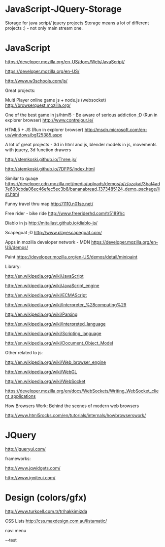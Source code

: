 JavaScript-JQuery-Storage
=========================

Storage for java script/ jquery projects 
Storage means a lot of different projects :) - not only main stream one.



JavaScript
=========================
https://developer.mozilla.org/en-US/docs/Web/JavaScript/

https://developer.mozilla.org/en-US/

http://www.w3schools.com/js/

Great projects:

Multi Player online game js + node.js (websocket)
http://browserquest.mozilla.org/

One of the best game in js/html5 - Be aware of serious addiction ;D  (Run in explorer browser)
http://www.contrejour.ie/

HTML5 + JS (Run in explorer browser)
http://msdn.microsoft.com/en-us/windows/bg125385.aspx

A lot of great projects - 3d in html and js, blender models in js, movements with jquery, 3d function drawers

http://stemkoski.github.io/Three.js/

http://stemkoski.github.io/7DFPS/index.html

Similar to quaqe 
https://developer.cdn.mozilla.net/media/uploads/demos/a/z/azakai/3baf4ad7e600cbda06ec46efec5ec3b8/bananabread_1373485124_demo_package/list.html

Funny travel thru map
http://1110.n01se.net/

Free rider - bike ride
http://www.freeriderhd.com/t/51891/c

Diablo in js
http://mitallast.github.io/diablo-js/

Scapegoat ;D
http://www.playescapegoat.com/

Apps in mozilla developer network - MDN
https://developer.mozilla.org/en-US/demos/

Paint
https://developer.mozilla.org/en-US/demos/detail/minipaint



Library:

http://en.wikipedia.org/wiki/JavaScript

http://en.wikipedia.org/wiki/JavaScript_engine

http://en.wikipedia.org/wiki/ECMAScript

http://en.wikipedia.org/wiki/Interpreter_%28computing%29

http://en.wikipedia.org/wiki/Parsing

http://en.wikipedia.org/wiki/Interpreted_language

http://en.wikipedia.org/wiki/Scripting_language

http://en.wikipedia.org/wiki/Document_Object_Model

Other related to js:

http://en.wikipedia.org/wiki/Web_browser_engine

http://en.wikipedia.org/wiki/WebGL

http://en.wikipedia.org/wiki/WebSocket

https://developer.mozilla.org/en/docs/WebSockets/Writing_WebSocket_client_applications


How Browsers Work: Behind the scenes of modern web browsers

http://www.html5rocks.com/en/tutorials/internals/howbrowserswork/


JQuery
=========================

http://jqueryui.com/

frameworks:

http://www.jqwidgets.com/

http://www.igniteui.com/




Design (colors/gfx)
=========================
http://www.turkcell.com.tr/tr/hakkimizda


CSS 
Lists
http://css.maxdesign.com.au/listamatic/

navi menu

--test






